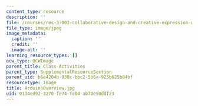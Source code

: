 ```yaml
---
content_type: resource
description: ''
file: /courses/res-3-002-collaborative-design-and-creative-expression-with-arduino-microcontrollers-january-iap-2017/0134ed923270fe74fe04ab70e50ddf23_ArduinoOverview.jpg
file_type: image/jpeg
image_metadata:
  caption: ''
  credit: ''
  image-alt: ''
learning_resource_types: []
ocw_type: OCWImage
parent_title: Class Activities
parent_type: SupplementalResourceSection
parent_uid: b6e4204b-938c-bbc2-5b6a-925b625b04bf
resourcetype: Image
title: ArduinoOverview.jpg
uid: 0134ed92-3270-fe74-fe04-ab70e50ddf23
---
```

